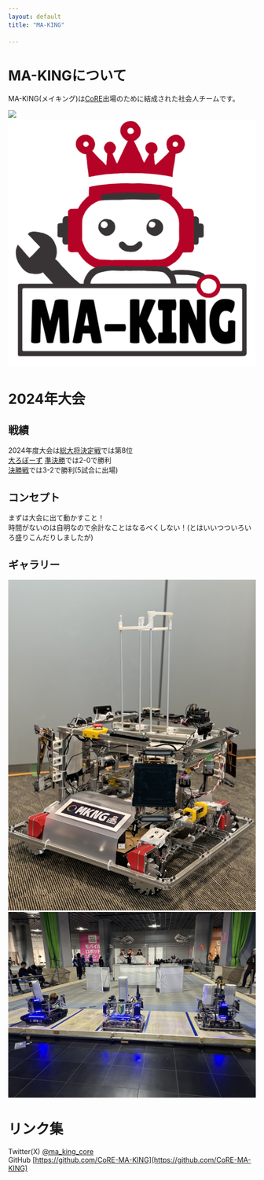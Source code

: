 ```yaml
---
layout: default
title: "MA-KING"

---
```


# MA-KINGについて

MA-KING(メイキング)は[CoRE](https://core.scramble-robot.org/)出場のために結成された社会人チームです。  

![](img/2024/machine2024.gif)  
![](img/ma_king_logo.jpg)


# 2024年大会
## 戦績
2024年度大会は[総大将決定戦](https://www.youtube.com/live/vzNiVW0RnFI?si=99GYdgR8uguHoofI)では第8位  
[大ろぼーず](https://core.scramble-robot.org/player_team/dairobos/)
[準決勝](https://www.youtube.com/live/S1zGDQoMSXo?si=l3i_r7DlhmGuDFUf)では2-0で勝利  
[決勝戦](https://www.youtube.com/live/UWSe1TFjZzk?si=oNLwdvn6uPN005K1)では3-2で勝利(5試合に出場)  

## コンセプト
まずは大会に出て動かすこと！  
時間がないのは自明なので余計なことはなるべくしない！(とはいいつついろいろ盛りこんだりしましたが)

## ギャラリー
![](img/2024/pic1.jpg)  
![](img/2024/pic2.JPG)  


# リンク集
Twitter(X) [@ma_king_core](https://twitter.com/ma_king_core)  
GitHub [https://github.com/CoRE-MA-KING](https://github.com/CoRE-MA-KING)

